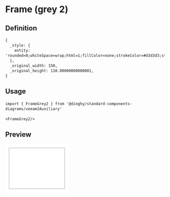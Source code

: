 # Frame (grey 2)

## Definition

```
{
  _style: { 
    entity: 'rounded=0;whiteSpace=wrap;html=1;fillColor=none;strokeColor=#d3d3d3;strokeWidth=2;',
  },
  _original_width: 150,
  _original_height: 110.00000000000001,
}
```

## Usage

```
import { FrameGrey2 } from '@dinghy/standard-components-diagrams/veeam2Auxiliary'

<FrameGrey2/>
```

## Preview

<img src="./frame-grey-2.png" width="200"/>
